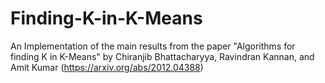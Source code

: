 # Finding-K-in-K-Means
An Implementation of the main results from the paper "Algorithms for finding K in K-Means" by Chiranjib Bhattacharyya, Ravindran Kannan, and Amit Kumar (https://arxiv.org/abs/2012.04388)
